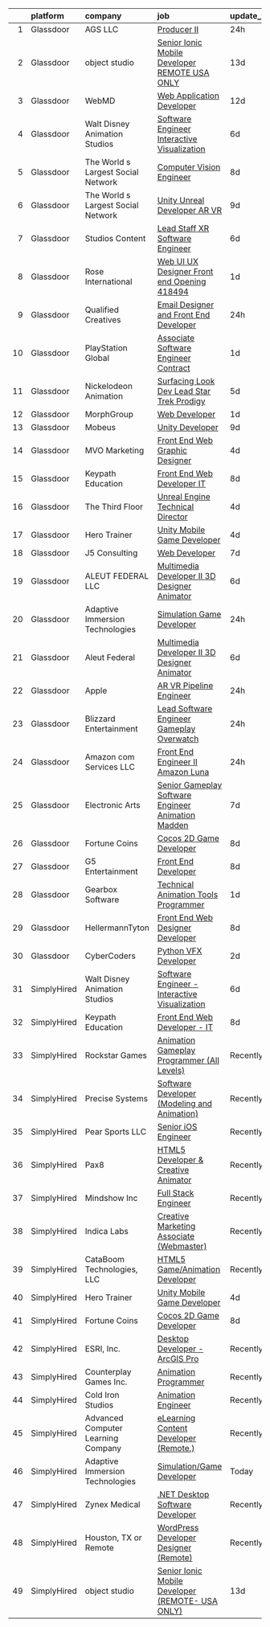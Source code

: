 

|    | platform    | company                            | job                                                                                                                                                                                                                                                                                                                                                                                                                                                                                                                                                                                                                                                                                                                                                                                                                                                                                                                                                                                                                                                                                                                                                                                                                                                                                                                                                           | update_time   | location             |
|---:|:------------|:-----------------------------------|:--------------------------------------------------------------------------------------------------------------------------------------------------------------------------------------------------------------------------------------------------------------------------------------------------------------------------------------------------------------------------------------------------------------------------------------------------------------------------------------------------------------------------------------------------------------------------------------------------------------------------------------------------------------------------------------------------------------------------------------------------------------------------------------------------------------------------------------------------------------------------------------------------------------------------------------------------------------------------------------------------------------------------------------------------------------------------------------------------------------------------------------------------------------------------------------------------------------------------------------------------------------------------------------------------------------------------------------------------------------|:--------------|:---------------------|
|  1 | Glassdoor   | AGS LLC                            | [Producer II](https://www.glassdoor.com/partner/jobListing.htm?pos=128&ao=1136043&s=58&guid=000001824393aa0eb2a49dac8de0a84f&src=GD_JOB_AD&t=SR&vt=w&ea=1&cs=1_d545d6c0&cb=1658991127593&jobListingId=1008033888363&jrtk=3-0-1g91p7amtk6d6801-1g91p7andgrjh800-1b4b032ca0d10eea-)                                                                                                                                                                                                                                                                                                                                                                                                                                                                                                                                                                                                                                                                                                                                                                                                                                                                                                                                                                                                                                                                             | 24h           | Atlanta, GA          |
|  2 | Glassdoor   | object studio                      | [Senior Ionic Mobile Developer  REMOTE  USA ONLY ](https://www.glassdoor.com/partner/jobListing.htm?pos=120&ao=1136043&s=58&guid=000001824393aa0eb2a49dac8de0a84f&src=GD_JOB_AD&t=SR&vt=w&ea=1&cs=1_4972a735&cb=1658991127592&jobListingId=1008005650927&jrtk=3-0-1g91p7amtk6d6801-1g91p7andgrjh800-8984049d416d7946-)                                                                                                                                                                                                                                                                                                                                                                                                                                                                                                                                                                                                                                                                                                                                                                                                                                                                                                                                                                                                                                        | 13d           | Remote               |
|  3 | Glassdoor   | WebMD                              | [Web Application Developer](https://www.glassdoor.com/partner/jobListing.htm?pos=119&ao=1136043&s=58&guid=000001824393aa0eb2a49dac8de0a84f&src=GD_JOB_AD&t=SR&vt=w&cs=1_493bb87b&cb=1658991127592&jobListingId=1008008367061&jrtk=3-0-1g91p7amtk6d6801-1g91p7andgrjh800-e28f196c8044f50b-)                                                                                                                                                                                                                                                                                                                                                                                                                                                                                                                                                                                                                                                                                                                                                                                                                                                                                                                                                                                                                                                                    | 12d           | Atlanta, GA          |
|  4 | Glassdoor   | Walt Disney Animation Studios      | [Software Engineer   Interactive Visualization](https://www.glassdoor.com/partner/jobListing.htm?pos=102&ao=1110586&s=58&guid=000001824393aa0eb2a49dac8de0a84f&src=GD_JOB_AD&t=SR&vt=w&cs=1_ef050f76&cb=1658991127589&jobListingId=1008020677665&cpc=BC94DADD91C18169&jrtk=3-0-1g91p7amtk6d6801-1g91p7andgrjh800-42a0d5a382f26cee--6NYlbfkN0DAFTyt7pbDCC2JPO79CSdi1dIb81yjczP5qsKcZIxgiYm3-7g-689UM0rgypL64cpNDepkh3HaOo81WMlARLLxajXu5kmw5CVT9Kx4CWAUP1282JamdjJiyKuoLIDZzJ9lqsO9RZnYWVxUqQAyNSPrSR1HSuWbsxerZX5orJ0YsuUEyHfnpcTL9c8Zsc_Oxv3Zvm6kpuoPyjRSHRtordr1mlW1Q51w3xMdNWv-f18dfGxbpvdZkO_SKfSDx5urzFNUdzs8hfaDhT1Cm82lKWzrxzf-aAaGZMfQVOthgw0Gt3W_14UR0tU0D02foIE5QS7rKfsmEy2RKJj7TzcxpUoK3FrEk29drY-pJWCCcjnSo_NiKDg0RnGdGN_ajGaTgFa2bJCm2Ge2_Dqi1zWTe5ucDRlKAumG5LOZtt0BgALbFZ_rlNnhEd7R0RhVaOTfZBc%3D)                                                                                                                                                                                                                                                                                                                                                                                                                                                                                                                                             | 6d            | Burbank, CA          |
|  5 | Glassdoor   | The World s Largest Social Network | [Computer Vision Engineer](https://www.glassdoor.com/partner/jobListing.htm?pos=107&ao=1110586&s=58&guid=000001824393aa0eb2a49dac8de0a84f&src=GD_JOB_AD&t=SR&vt=w&ea=1&cs=1_730806de&cb=1658991127591&jobListingId=1008016092333&cpc=D2F1DE17EE1F43B9&jrtk=3-0-1g91p7amtk6d6801-1g91p7andgrjh800-c21374c0df2462de--6NYlbfkN0DSgjPPcnEdvoK3uuxfISLALE6pB1FR7YSHOr_tSg5_QGIhoz_2VqUepdcKLBLI_zSI5rPHLCmBGW7I1SK_7udTTJ3BXAPBxGEILkgmIHY-EsfBgN6v5C_THtSc2Nx7LlTPzmSznimamg2CYkT-E55Rwvn-jHTb3lK1wU_oRUkMEwwdf5MRqFvlhjI7bcbidDazVkS8s1MDeFKLA3912c0V7Fc6tqARJJJspswdh_znumAxfhctedxgrmdJKU_ntlzkxTlyrH1-cfpy_P19tPvFiIdTS1ty7tcXTlQo9jdg8KiuLGW0q_FPKuz_UzpzwbMtABmk7RTqdvNEFPWIqc-AGMGuulhCeb5XhePuHEHxf1Mrs-wSNFjyAy5eX9jlVZ6YnFW5vCQSmXeg8MSFAXiKGW8ihv0RPLTJrPZ70CY6ZSr7aLZ3JoqpTYezUFz7269hW63nZDVTCWFlduwobgjCZZlhbMbfM0I2X6ogiV3S-03qVSsCzPMcM7pY-vqR37jrRcDTOkCRCOMuzNGjcM8dmza28zS7fb07OlklC_SWNGr0ow79IJwAb2dlY0Oh05u4su--lZZ-IlXbtvrLH5ne)                                                                                                                                                                                                                                                                                                                                                                                                           | 8d            | Denver, CO           |
|  6 | Glassdoor   | The World s Largest Social Network | [Unity Unreal Developer  AR VR ](https://www.glassdoor.com/partner/jobListing.htm?pos=109&ao=1110586&s=58&guid=000001824393aa0eb2a49dac8de0a84f&src=GD_JOB_AD&t=SR&vt=w&ea=1&cs=1_8ecb4a12&cb=1658991127591&jobListingId=1008012651983&cpc=6FC5BA77C9A4CD78&jrtk=3-0-1g91p7amtk6d6801-1g91p7andgrjh800-6a9687f16436b173--6NYlbfkN0DSgjPPcnEdvoK3uuxfISLALE6pB1FR7YSHOr_tSg5_QGIhoz_2VqUepdcKLBLI_zRvkDZhvtF_k8miCmwKmbQ_d86ghCkWK5Iyn9zY4XJYRa_cJlbg1rLK4zZUQXMOjDscXw6-RhjxJQyns7_2qNLXsUWksOCT123nD7wpF_Hivl8vz11EM2MFDmr_jqKoX0QHy-7Q0d6J_g4mIPWpF_KzZDiBKwSMTeF_FIJ8vRqN_RPeVtfIYTaCuHt5DRThU-74rctjAAJrL7d3Dfds8FMwtSFlHYpcIRXedNVl6FsrRmZfd7YPmTCiI1h5fPj5Zb4NbJzYhkPQYM1sXS5Xj22X605u_Oz4_Arje0Q_OGSn8VoG9oGcRnyUbWB8Cd1lipRdVm0qIIiH3AYPrqunHcyzbqAUM35IuSKYl7qmnfxCeTzK_bhw-MwofV6NjQFvWPsNhqx0zSCTUU9RnNIkzXcIvXcnpqQp9cWJypfqBh151T7fgwzE7yL7TmWjd3clVTF8E9Z-ZfT1pI_p8PCU-Ku929u94QdNgLyg9NDhumH_p3nNWz5TBV8n0e5dC39bfuzm6WzV77oq0Tz24API0uR_)                                                                                                                                                                                                                                                                                                                                                                                                     | 9d            | Sausalito, CA        |
|  7 | Glassdoor   | Studios Content                    | [Lead  Staff  XR Software Engineer](https://www.glassdoor.com/partner/jobListing.htm?pos=105&ao=1110586&s=58&guid=000001824393aa0eb2a49dac8de0a84f&src=GD_JOB_AD&t=SR&vt=w&cs=1_5228a5f2&cb=1658991127590&jobListingId=1008020675863&cpc=545C0D17DAD7ABB7&jrtk=3-0-1g91p7amtk6d6801-1g91p7andgrjh800-a02d03ca6b972eeb--6NYlbfkN0DAFTyt7pbDCC2JPO79CSdi1dIb81yjczP5qsKcZIxgiYm3-7g-689UM0rgypL64cpNDepkh3HaOlquiznncK0jDhtZzDMGJ0DVmq6xchC8MKpsDTl4-NPe-XVzN8aSxIOK4n9EysEMYtB1lSR1phauX5zsP9EDQYqDS4tc0RyaVUm9H8e2uMq17M0URKLAPeXrPJh6SZg5Yb1ShW0-T8GmdaD4x3lOOg-yPvffaDkO03uaMLuXi6Yi8ZosKAqrHujK77CSf2ib_CTlQFN4AkHPIIPxW09f5lS-3DjG8G1fJoQz-Q45_pjnAFhzUPPyzUSc7dkhqEwz2Hf4JM-1tlM2ryFmhxsVB0zMFBHWGY7NXDELYXI2KuREupJkP4eRkNjqFQ-dJZVKvP56NK6-QsDYw87FvsneERv5hQmibPKLdCxwHKlhysSRREYMS9PPaiw%3D)                                                                                                                                                                                                                                                                                                                                                                                                                                                                                                                                                         | 6d            | Glendale, CA         |
|  8 | Glassdoor   | Rose International                 | [Web UI UX Designer  Front end  Opening  418494](https://www.glassdoor.com/partner/jobListing.htm?pos=108&ao=1110586&s=58&guid=000001824393aa0eb2a49dac8de0a84f&src=GD_JOB_AD&t=SR&vt=w&ea=1&cs=1_a5d91088&cb=1658991127591&jobListingId=1008030385070&cpc=D2F1DE17EE1F43B9&jrtk=3-0-1g91p7amtk6d6801-1g91p7andgrjh800-271a14efb76083a2--6NYlbfkN0B6gYLiPzX3Klpbl49OuxoIZqVtnvEet7IZUhlrZDSG3sY-I6CIGHSMA_bS7ldJ8pMTeWzheEOC4LGQTyKrLxL9Eq6I3psS14ikmQ6U-h_d_HR72Abxu-p--Yp-6Nw4OGh8yL5ZUWpUnR3n_2f3AvUZiHSD0nyQxMzj4oyrZGAbqRRc2oTmOxSCjjvC-pNob2e4iq0WNcWZhX9hspYQIANrX8u1tGf8qwmUJrdexxCB3ke7QtDDV1Kl0jNl8qlTDVotoB3fGfIIu9QGnkoM1LRYE0qFlusZmouCZyNNLW_RAmzIphaQMn_xbcRkicmy_AlGBHGoiGI-JX0yiGUHZw1hfJP7DQPS2g4IdVcrDqg0VWHcPzl4w-wu6FlCEK8hfYYNAZyJj4-1uEpakr15hb_xIetA9iXjKMf8qvfPUZHUv62shjWDfXklCj-2go79xbp6ZGKg3M0mT1cgkbv9HJOq6EWk6oCwugRMJqELUcxUUaGJC0MfDOB1eC1jn5240qwU0_3YmtfxDA%3D%3D)                                                                                                                                                                                                                                                                                                                                                                                                                                                         | 1d            | Atlanta, GA          |
|  9 | Glassdoor   | Qualified Creatives                | [Email Designer and Front End Developer](https://www.glassdoor.com/partner/jobListing.htm?pos=122&ao=1136043&s=58&guid=000001824393aa0eb2a49dac8de0a84f&src=GD_JOB_AD&t=SR&vt=w&ea=1&cs=1_a497bd24&cb=1658991127592&jobListingId=1008033137025&jrtk=3-0-1g91p7amtk6d6801-1g91p7andgrjh800-7ca1089cb3beb639-)                                                                                                                                                                                                                                                                                                                                                                                                                                                                                                                                                                                                                                                                                                                                                                                                                                                                                                                                                                                                                                                  | 24h           | Fort Lauderdale, FL  |
| 10 | Glassdoor   | PlayStation Global                 | [Associate Software Engineer  Contract ](https://www.glassdoor.com/partner/jobListing.htm?pos=116&ao=1136043&s=58&guid=000001824393aa0eb2a49dac8de0a84f&src=GD_JOB_AD&t=SR&vt=w&ea=1&cs=1_4e2deff4&cb=1658991127592&jobListingId=1008031450587&jrtk=3-0-1g91p7amtk6d6801-1g91p7andgrjh800-03ce7458d3a9f208-)                                                                                                                                                                                                                                                                                                                                                                                                                                                                                                                                                                                                                                                                                                                                                                                                                                                                                                                                                                                                                                                  | 1d            | San Diego, CA        |
| 11 | Glassdoor   | Nickelodeon Animation              | [Surfacing Look Dev Lead  Star Trek  Prodigy ](https://www.glassdoor.com/partner/jobListing.htm?pos=129&ao=1136043&s=58&guid=000001824393aa0eb2a49dac8de0a84f&src=GD_JOB_AD&t=SR&vt=w&cs=1_c5d4b982&cb=1658991127593&jobListingId=1008024027910&jrtk=3-0-1g91p7amtk6d6801-1g91p7andgrjh800-b6191067f595f254-)                                                                                                                                                                                                                                                                                                                                                                                                                                                                                                                                                                                                                                                                                                                                                                                                                                                                                                                                                                                                                                                 | 5d            | Burbank, CA          |
| 12 | Glassdoor   | MorphGroup                         | [Web Developer](https://www.glassdoor.com/partner/jobListing.htm?pos=115&ao=1136043&s=58&guid=000001824393aa0eb2a49dac8de0a84f&src=GD_JOB_AD&t=SR&vt=w&ea=1&cs=1_27ff4ef3&cb=1658991127592&jobListingId=1008032025394&jrtk=3-0-1g91p7amtk6d6801-1g91p7andgrjh800-7a3edc92aa0afc92-)                                                                                                                                                                                                                                                                                                                                                                                                                                                                                                                                                                                                                                                                                                                                                                                                                                                                                                                                                                                                                                                                           | 1d            | Chantilly, VA        |
| 13 | Glassdoor   | Mobeus                             | [Unity Developer](https://www.glassdoor.com/partner/jobListing.htm?pos=113&ao=1136043&s=58&guid=000001824393aa0eb2a49dac8de0a84f&src=GD_JOB_AD&t=SR&vt=w&ea=1&cs=1_fc2b46b3&cb=1658991127592&jobListingId=1008012455848&jrtk=3-0-1g91p7amtk6d6801-1g91p7andgrjh800-8725804754ef9c43-)                                                                                                                                                                                                                                                                                                                                                                                                                                                                                                                                                                                                                                                                                                                                                                                                                                                                                                                                                                                                                                                                         | 9d            | United, WV           |
| 14 | Glassdoor   | MVO Marketing                      | [Front End Web   Graphic Designer](https://www.glassdoor.com/partner/jobListing.htm?pos=103&ao=1110586&s=58&guid=000001824393aa0eb2a49dac8de0a84f&src=GD_JOB_AD&t=SR&vt=w&ea=1&cs=1_5f20e633&cb=1658991127589&jobListingId=1008024519056&cpc=EA19F5B90D514204&jrtk=3-0-1g91p7amtk6d6801-1g91p7andgrjh800-3b25daaea7107c67--6NYlbfkN0D788tVLZnHYB2JKTLmCXo4PydfvtZKcdbYx6lxKaz3Imdx95jlIVm00i35LBHAa-O4IzZZWOa0zLoaT7fNYN8AHYMUM6AAltPVchZhbRZic0KWdCPAKFFyP_-LGP_Ixo0BdG9O34TFUueAp7uKr6vBL2hBJYT88lFTd2urEJmiT2xL0FXt1NBoJKsQVlamHiIQyJQBq8KWJYXw-GhD44gguC7ZzoCsy11_04iYSrjEc1CZIHFx7vVsuw0rucxeH7Cl6n-J-9tmmBCINkfKRBHp3cczSlp3P1Yyy7Zt3OURrh5BZ0_x8gvUws0YM9pGc9rPZzx99gMDES5s-1BOXIrlQWWVmT6vXRFNtwJB5oJFZ1W75SFTD1zIJiMQtPfZ35_GuYkGnwBrLHbKHsPgbkt0r77qc-LgpyTfA-0USNvSJkBjka_UvF8qclogFIjhAwphZplXuBskR-QpzXmVvQn8a6r8oN7-sW0yGV-9RlLf8hQxCMHLE__W4lFXjUnLq_15Xqqbz8TE8RNtmXINwX4n)                                                                                                                                                                                                                                                                                                                                                                                                                                                                   | 4d            | Roswell, GA          |
| 15 | Glassdoor   | Keypath Education                  | [Front End Web Developer   IT](https://www.glassdoor.com/partner/jobListing.htm?pos=104&ao=1110586&s=58&guid=000001824393aa0eb2a49dac8de0a84f&src=GD_JOB_AD&t=SR&vt=w&ea=1&cs=1_331f9bc0&cb=1658991127590&jobListingId=1008016122648&cpc=5FEB1BEB8E14EF52&jrtk=3-0-1g91p7amtk6d6801-1g91p7andgrjh800-78f317af56e3f18c--6NYlbfkN0B5yzmwsWuqFEnZ4KZ0oZggF_kecX9RXCcNgmDdqnpqNuS9SQwkvMm25LJOlwnoQeRGVNLuM68xe_XBupscoGWwLuAmAECc7b1ebtEBdhfC5DUw0FIOA52Rp9Xn4PKH-c0divItmOUKO7DkM3INqiqcAzduqg14ZHADXTMottiuw7WUxXzUup9t1JXlxov6LZQJHe5fjkr2zH1QpNhuu3oMxsgGPP-1DBe7ybhIefwUULFC_50WdG0mpzge8O9imqc1aiFCulcrjKVbPKZvvGiI3F2r4mDbQjcELcJp2-uGLvJPhXupXfZVEz_oiIgrkULg52YbOP8Tv4RO29fD_uQwbQ9RXEw3yC5aZ98tA3Jc_txwtPtWEnMqbR3B9eG4EpeDiDVn-g8ruF7VjSctoFSUGLvZA4c5AyIcNoInmfHsLV63rVQMmf5yaC_7wV6bQuYZKk7t9WPv7IK3RN14WG2bJNvGa_Oo_bJd1mlhWkZSmWsgJlwEPaKiC2Z9TVZxUPNI0NZl2WqKOQiAHC8p9RGL1sr7XdUCJbazQK_5ghsUxKO0oQnA6Ei8infRyrVQq8gBN9g9NJf4cWRHAHiilB_n4AXVA05Xu2kBOOxl-8Sll3VmvfvX4LXg)                                                                                                                                                                                                                                                                                                                                                                       | 8d            | Schaumburg, IL       |
| 16 | Glassdoor   | The Third Floor                    | [Unreal Engine Technical Director](https://www.glassdoor.com/partner/jobListing.htm?pos=130&ao=1136043&s=58&guid=000001824393aa0eb2a49dac8de0a84f&src=GD_JOB_AD&t=SR&vt=w&cs=1_2d4a8411&cb=1658991127593&jobListingId=1008024890641&jrtk=3-0-1g91p7amtk6d6801-1g91p7andgrjh800-bfdfc7a0e7249863-)                                                                                                                                                                                                                                                                                                                                                                                                                                                                                                                                                                                                                                                                                                                                                                                                                                                                                                                                                                                                                                                             | 4d            | Los Angeles, CA      |
| 17 | Glassdoor   | Hero Trainer                       | [Unity Mobile Game Developer](https://www.glassdoor.com/partner/jobListing.htm?pos=112&ao=1136043&s=58&guid=000001824393aa0eb2a49dac8de0a84f&src=GD_JOB_AD&t=SR&vt=w&ea=1&cs=1_57624824&cb=1658991127592&jobListingId=1008024775969&jrtk=3-0-1g91p7amtk6d6801-1g91p7andgrjh800-99541d7b00e6f9fc-)                                                                                                                                                                                                                                                                                                                                                                                                                                                                                                                                                                                                                                                                                                                                                                                                                                                                                                                                                                                                                                                             | 4d            | Remote               |
| 18 | Glassdoor   | J5 Consulting                      | [Web Developer](https://www.glassdoor.com/partner/jobListing.htm?pos=123&ao=1136043&s=58&guid=000001824393aa0eb2a49dac8de0a84f&src=GD_JOB_AD&t=SR&vt=w&ea=1&cs=1_4045b925&cb=1658991127592&jobListingId=1008018242416&jrtk=3-0-1g91p7amtk6d6801-1g91p7andgrjh800-8d633f17a317ae0f-)                                                                                                                                                                                                                                                                                                                                                                                                                                                                                                                                                                                                                                                                                                                                                                                                                                                                                                                                                                                                                                                                           | 7d            | Chantilly, VA        |
| 19 | Glassdoor   | ALEUT FEDERAL LLC                  | [Multimedia Developer II   3D Designer Animator](https://www.glassdoor.com/partner/jobListing.htm?pos=121&ao=1136043&s=58&guid=000001824393aa0eb2a49dac8de0a84f&src=GD_JOB_AD&t=SR&vt=w&ea=1&cs=1_4ff35a70&cb=1658991127592&jobListingId=1008020532641&jrtk=3-0-1g91p7amtk6d6801-1g91p7andgrjh800-6861b7da3f143f87-)                                                                                                                                                                                                                                                                                                                                                                                                                                                                                                                                                                                                                                                                                                                                                                                                                                                                                                                                                                                                                                          | 6d            | Colorado Springs, CO |
| 20 | Glassdoor   | Adaptive Immersion Technologies    | [Simulation Game Developer](https://www.glassdoor.com/partner/jobListing.htm?pos=101&ao=1110586&s=58&guid=000001824393aa0eb2a49dac8de0a84f&src=GD_JOB_AD&t=SR&vt=w&ea=1&cs=1_dc18c044&cb=1658991127589&jobListingId=1008033134992&cpc=BCC169F53084E245&jrtk=3-0-1g91p7amtk6d6801-1g91p7andgrjh800-8696b9e614df0506--6NYlbfkN0Ah9U34QtNT-Rg7ow0I6j33eRcaaM9l7k5iW_6MlROAU0HQnuUL2uxLKSiskT1dvNKJrLJNOcVfRYh6zJkw4erGg5h66n8ksKwr6mUwUADIHrzs_MmvP5G2FHV5Qsh4jlJ6hb429Zq0t_uQi2QjuGsQrYuVHVmrbkVoaVQkHIdGtPuDinc7CtWL0V7Omp8Ej6dei3zOnjC9cydNWKrJCiEXpVVzgcnbMEpm99Kqepw4s1sHu1z81Cu6mDC_-JEoKNXQt91-ZU4PHOxeuY_suzGTJKndNwkPyt9xCCpf2ZwiaFP_IH3ZQQXzkEO1t88bGf_RNS5u12thy6Wei4vXkRrkXppGdPVtdvE_39uaV0snpzoqtMAzAqqkhu1Z7yCeXhq4rpc2BLb_Hs3t0usCDKQXM7GwquOTvpOkLRDhvN2g6S5FtZPRatFLddHwtyadTL2YjBpSmvXNMFaJGqpkxR-WWIkZfCbYqzjbvSkU7RP687BM-DEupCt6RDMNdszni6U%3D)                                                                                                                                                                                                                                                                                                                                                                                                                                                                                            | 24h           | Remote               |
| 21 | Glassdoor   | Aleut Federal                      | [Multimedia Developer II   3D Designer Animator](https://www.glassdoor.com/partner/jobListing.htm?pos=126&ao=1136043&s=58&guid=000001824393aa0eb2a49dac8de0a84f&src=GD_JOB_AD&t=SR&vt=w&cs=1_a8a3b593&cb=1658991127593&jobListingId=1008021020998&jrtk=3-0-1g91p7amtk6d6801-1g91p7andgrjh800-3aa78bb73d048592-)                                                                                                                                                                                                                                                                                                                                                                                                                                                                                                                                                                                                                                                                                                                                                                                                                                                                                                                                                                                                                                               | 6d            | Colorado Springs, CO |
| 22 | Glassdoor   | Apple                              | [AR VR Pipeline Engineer](https://www.glassdoor.com/partner/jobListing.htm?pos=106&ao=1110586&s=58&guid=000001824393aa0eb2a49dac8de0a84f&src=GD_JOB_AD&t=SR&vt=w&cs=1_bd2abbea&cb=1658991127590&jobListingId=1008034378499&cpc=6FC5BA77C9A4CD78&jrtk=3-0-1g91p7amtk6d6801-1g91p7andgrjh800-0cffdd0be085feff--6NYlbfkN0BvKrLyj5gPmtZO9T8euul8TCxuuKNOtzRJOomxnwSEodTz2Bc-sPZl1dBMH13w-jN6hrh9XSwbkvpD-JRuZY4SwAFmowryhv20W0ufhnxM5K6OWJ-i5BL9n2wmnJlXD-uDh2zdBkIW6vfd2hUBPCycBIOo98RSrZT_2dfW-xt4ecsWVbM0ABMPTiVrOGHitHecM-YqZuoScHQtxZVMqmYaSU8-inLlZ5f32-91VVWMYyh_WPGn9kg4dzrNfYxgg5ZJVL4PdEv8_j5W6gFlqrV0swHnl1uAhZ5aSBInUy-KA9CAPmdQBQPGnD9iPFrAQK4pEHLaBvghvDkv77A6d7cQKS2dsxPQGP3WVDCbeUHs4E4rW383mIBkz30ZxihBk5aaXWbV-TQ-K4x-bGOHo-2OdNcrRCUW-E_oK_VRr2NnIsmFsDYLQ2a3wqyrUkxoNR_-FhTsiSBxHzJiD-V5wN55_ztMUwRBh6rXx5JAxpenk_uMRmB5wXUcSE2HTmeMdWxCI8BFobslAMiG84kRBlGCVb1TFf6e73vkcTjs8qoDvIIaSONGJyEmOdkcCM45_xWq1IsKPO05bPVX5lv0a1Z8FN0Xr04sYRd9CRS8RGxjZPBSEd5HiO3EcdSMSHaknvVEJMU-33UaJm1OW_63JpHc5djFuN9r9j30sDt-KFl_1Il2uLdV6k__wxnjifyUzJSy4e8Pr14PFMu_wKX5U_wUGtVO5zHhhSaE9LmCmWCL1qQZh7mT6_cQysIbSNDpIznXspVvU1qul_jwu20aBOtZYQ_2i3m0SSM6oMre8k2SAjrX3ko2-l0eFI2cyBh7wx5uEiZaIE0tSw48XEVxmuz-UD0kURONwBrGAzWqMiewJGNE9mJ_vuAb5Fdv8YCK4KRBfykgViIuoAoxE_0rCrAShTs4nOUX8syFHFXK8Ow6BKMJvT0_uPE6IYwOIwmspFVlUS7mFf10EA%3D%3D)                     | 24h           | Seattle, WA          |
| 23 | Glassdoor   | Blizzard Entertainment             | [Lead Software Engineer  Gameplay   Overwatch](https://www.glassdoor.com/partner/jobListing.htm?pos=124&ao=1136043&s=58&guid=000001824393aa0eb2a49dac8de0a84f&src=GD_JOB_AD&t=SR&vt=w&cs=1_aeaf7e67&cb=1658991127593&jobListingId=1008033525660&jrtk=3-0-1g91p7amtk6d6801-1g91p7andgrjh800-3fbcedc13dc51f81-)                                                                                                                                                                                                                                                                                                                                                                                                                                                                                                                                                                                                                                                                                                                                                                                                                                                                                                                                                                                                                                                 | 24h           | Irvine, CA           |
| 24 | Glassdoor   | Amazon com Services LLC            | [Front End Engineer II  Amazon Luna](https://www.glassdoor.com/partner/jobListing.htm?pos=127&ao=1136043&s=58&guid=000001824393aa0eb2a49dac8de0a84f&src=GD_JOB_AD&t=SR&vt=w&cs=1_a8d865c2&cb=1658991127593&jobListingId=1008033583076&jrtk=3-0-1g91p7amtk6d6801-1g91p7andgrjh800-10a1760937520cb2-)                                                                                                                                                                                                                                                                                                                                                                                                                                                                                                                                                                                                                                                                                                                                                                                                                                                                                                                                                                                                                                                           | 24h           | Irvine, CA           |
| 25 | Glassdoor   | Electronic Arts                    | [Senior Gameplay Software Engineer  Animation    Madden](https://www.glassdoor.com/partner/jobListing.htm?pos=117&ao=1136043&s=58&guid=000001824393aa0eb2a49dac8de0a84f&src=GD_JOB_AD&t=SR&vt=w&cs=1_88e5d64f&cb=1658991127592&jobListingId=1008017356081&jrtk=3-0-1g91p7amtk6d6801-1g91p7andgrjh800-ed60ce436b362348-)                                                                                                                                                                                                                                                                                                                                                                                                                                                                                                                                                                                                                                                                                                                                                                                                                                                                                                                                                                                                                                       | 7d            | Orlando, FL          |
| 26 | Glassdoor   | Fortune Coins                      | [Cocos 2D Game Developer](https://www.glassdoor.com/partner/jobListing.htm?pos=114&ao=1136043&s=58&guid=000001824393aa0eb2a49dac8de0a84f&src=GD_JOB_AD&t=SR&vt=w&ea=1&cs=1_9b81d991&cb=1658991127592&jobListingId=1008014796451&jrtk=3-0-1g91p7amtk6d6801-1g91p7andgrjh800-1bcab52bcc4e246a-)                                                                                                                                                                                                                                                                                                                                                                                                                                                                                                                                                                                                                                                                                                                                                                                                                                                                                                                                                                                                                                                                 | 8d            | Remote               |
| 27 | Glassdoor   | G5 Entertainment                   | [Front End Developer](https://www.glassdoor.com/partner/jobListing.htm?pos=111&ao=1136043&s=58&guid=000001824393aa0eb2a49dac8de0a84f&src=GD_JOB_AD&t=SR&vt=w&cs=1_6e453ac6&cb=1658991127591&jobListingId=1008014904853&jrtk=3-0-1g91p7amtk6d6801-1g91p7andgrjh800-f3abba0302d8d498-)                                                                                                                                                                                                                                                                                                                                                                                                                                                                                                                                                                                                                                                                                                                                                                                                                                                                                                                                                                                                                                                                          | 8d            | Remote               |
| 28 | Glassdoor   | Gearbox Software                   | [Technical Animation Tools Programmer](https://www.glassdoor.com/partner/jobListing.htm?pos=118&ao=1136043&s=58&guid=000001824393aa0eb2a49dac8de0a84f&src=GD_JOB_AD&t=SR&vt=w&ea=1&cs=1_3dd9ace5&cb=1658991127592&jobListingId=1008029963137&jrtk=3-0-1g91p7amtk6d6801-1g91p7andgrjh800-6d93732b1841f5c1-)                                                                                                                                                                                                                                                                                                                                                                                                                                                                                                                                                                                                                                                                                                                                                                                                                                                                                                                                                                                                                                                    | 1d            | Frisco, TX           |
| 29 | Glassdoor   | HellermannTyton                    | [Front End Web Designer Developer](https://www.glassdoor.com/partner/jobListing.htm?pos=125&ao=1136043&s=58&guid=000001824393aa0eb2a49dac8de0a84f&src=GD_JOB_AD&t=SR&vt=w&ea=1&cs=1_b29441c5&cb=1658991127593&jobListingId=1008015633229&jrtk=3-0-1g91p7amtk6d6801-1g91p7andgrjh800-dbe7d8bfa1e421c8-)                                                                                                                                                                                                                                                                                                                                                                                                                                                                                                                                                                                                                                                                                                                                                                                                                                                                                                                                                                                                                                                        | 8d            | Milwaukee, WI        |
| 30 | Glassdoor   | CyberCoders                        | [Python VFX Developer](https://www.glassdoor.com/partner/jobListing.htm?pos=110&ao=1110586&s=58&guid=000001824393aa0eb2a49dac8de0a84f&src=GD_JOB_AD&t=SR&vt=w&ea=1&cs=1_6313068f&cb=1658991127592&jobListingId=1008028546383&cpc=2CAED5C921A5F994&jrtk=3-0-1g91p7amtk6d6801-1g91p7andgrjh800-53680b82fcd18606--6NYlbfkN0CpFJQzrgRR8WqXWK1qKKEqALWJw739KlKqr2H-MSI4eoBlI4EFrmor2FYZMP3muM1_EXMsZV3kh7pM3awCHfVvK6IxO_E4lgOr2VSJsU229OZh9RNODgy4wyoLk_rRfgIQCIszgVLah18XIu6bdc12ebYjvwTbvS9huGbjp4j2enqtZoIe785Se5lPuol6Z542JGyJkTQ3UwQpvlVYX1Ij2VFN3F3_qwqUJfvTSZuNyYMyoToyFQsf571jAOl8BRl6QeJ9_Qdd1oEMPcg_diLxMq4Az-U8fsCkVwFkr14_EAk_AQV3cf4d7iRdDSG-D-XlTTJ8-neiiiJo7nqRVQdZXHknMBQktHX-xmFJX18qPOg7oTN3cp0BEJWMFr1bOVvGdvgfrzBE5r3dwDR5djDoKJnd8YTthS3AY8EEQZLaG9Qlc15u-Xx9cOW9TVKzsBxBZqvquGzU86q-C9NYzrmYcKpFmToYRJ54yOJ8iyhNdC3G5YazKvafCjZROIgjnFwDEw7rxnnEynOjSrln-gAhBpBkWE3FAvF_7ckItJ_9aZ4p9V4xqtXUHZlhdTlndLCqUaKfOr91uyc0yG1AOo3HcwaS2M30MrM7nct4xBdtjCT1-YALRp3DZKxefIQdRawBi7NRur4fxqDLbLoWarSoW9OE89bR3MQExtCRs9lepr4QulRFj1xWBsDnGUKd7IQ3cSokZIt4u1oXhD7cLWqn3Ri2KV3aL8ssjG0sTtsGM0jvFOofVEY0BU8g9O9TF75kJAEQXsH6gNRykE3NyDy0V7RpOaZf7sg3TApqkyMF3ixWnSqn5gSPBdsjuPiZufNZwylY9PzPYrr3t458slgEdEpTVv319bRZ70dT8cxz5XYVUFhZc6fVHV3rHgQbTOLQ77xIen3rkgxkUwHMeJPShG2m2i0g8eSF_2RkESikr0W4skeFdpUG4K9jGbb0sZvytGHoLLbjFcfVy8GX8lG9oCVVkqt7Y5U%3D) | 2d            | Burbank, CA          |
| 31 | SimplyHired | Walt Disney Animation Studios      | [Software Engineer - Interactive Visualization](https://www.simplyhired.com/job/CBvi61xXJ4kwX5N5JeE3ydgxmSNJyCF7WcwW9DsvM88E_oYFML_gFQ?q=animation+developer)                                                                                                                                                                                                                                                                                                                                                                                                                                                                                                                                                                                                                                                                                                                                                                                                                                                                                                                                                                                                                                                                                                                                                                                                 | 6d            | Burbank, CA          |
| 32 | SimplyHired | Keypath Education                  | [Front End Web Developer - IT](https://www.simplyhired.com/job/4eFwi9-mqPM0MIRJwkzP4yMg1KNW1ypBDXc09PUMgdyaVoNy6nEV0Q?q=animation+developer)                                                                                                                                                                                                                                                                                                                                                                                                                                                                                                                                                                                                                                                                                                                                                                                                                                                                                                                                                                                                                                                                                                                                                                                                                  | 8d            | Schaumburg, IL       |
| 33 | SimplyHired | Rockstar Games                     | [Animation Gameplay Programmer (All Levels)](https://www.simplyhired.com/job/1pSEzXWP6p8ML9piAakVgJAIWzA9LrjPxi3CLE-MLJDKJMG2jk5IcQ?q=animation+developer)                                                                                                                                                                                                                                                                                                                                                                                                                                                                                                                                                                                                                                                                                                                                                                                                                                                                                                                                                                                                                                                                                                                                                                                                    | Recently      | Carlsbad, CA         |
| 34 | SimplyHired | Precise Systems                    | [Software Developer (Modeling and Animation)](https://www.simplyhired.com/job/mrs3BpEPLgIC-F-3wHMo4hzRssI_W8irIt7Ip4zU1eR-T_S3xQtTOw?q=animation+developer)                                                                                                                                                                                                                                                                                                                                                                                                                                                                                                                                                                                                                                                                                                                                                                                                                                                                                                                                                                                                                                                                                                                                                                                                   | Recently      | San Diego, CA        |
| 35 | SimplyHired | Pear Sports LLC                    | [Senior iOS Engineer](https://www.simplyhired.com/job/ogE_FKcrmOauLNW0WPOvD_K_Rc_YLFLOi7yqUsR0pGeMMVeNCusxUw?q=animation+developer)                                                                                                                                                                                                                                                                                                                                                                                                                                                                                                                                                                                                                                                                                                                                                                                                                                                                                                                                                                                                                                                                                                                                                                                                                           | Recently      | Remote               |
| 36 | SimplyHired | Pax8                               | [HTML5 Developer & Creative Animator](https://www.simplyhired.com/job/DcI9boA9QAGhvEhJ0nrKDcXbjJdV-Xc9RNA8XU8-WgXmrk0-CIjjnA?q=animation+developer)                                                                                                                                                                                                                                                                                                                                                                                                                                                                                                                                                                                                                                                                                                                                                                                                                                                                                                                                                                                                                                                                                                                                                                                                           | Recently      | Denver, CO           |
| 37 | SimplyHired | Mindshow Inc                       | [Full Stack Engineer](https://www.simplyhired.com/job/32QqLpD-JouZMzMNnt5PdYz0IfgiQ_aJv04Fyn6n4cIKij0-zHiVMw?q=animation+developer)                                                                                                                                                                                                                                                                                                                                                                                                                                                                                                                                                                                                                                                                                                                                                                                                                                                                                                                                                                                                                                                                                                                                                                                                                           | Recently      | Los Angeles, CA      |
| 38 | SimplyHired | Indica Labs                        | [Creative Marketing Associate (Webmaster)](https://www.simplyhired.com/job/CiOYg9ZwXWnfAfWFYgpeXNQ65sUJYFSHCYI9aKhasdAuHPtez9K0_g?q=animation+developer)                                                                                                                                                                                                                                                                                                                                                                                                                                                                                                                                                                                                                                                                                                                                                                                                                                                                                                                                                                                                                                                                                                                                                                                                      | Recently      | Albuquerque, NM      |
| 39 | SimplyHired | CataBoom Technologies, LLC         | [HTML5 Game/Animation Developer](https://www.simplyhired.com/job/rcD9kqRruTFu3sLPN7RcYmKqhwYda35Xkfl4DXnDIh1VgwPtoMUoDw?q=animation+developer)                                                                                                                                                                                                                                                                                                                                                                                                                                                                                                                                                                                                                                                                                                                                                                                                                                                                                                                                                                                                                                                                                                                                                                                                                | Recently      | Richardson, TX       |
| 40 | SimplyHired | Hero Trainer                       | [Unity Mobile Game Developer](https://www.simplyhired.com/job/xWspB4OCY15ivV8yoCWMKMnWMHJUbDzwnjYWd6YsZQR3UYj_M5PKPA?q=animation+developer)                                                                                                                                                                                                                                                                                                                                                                                                                                                                                                                                                                                                                                                                                                                                                                                                                                                                                                                                                                                                                                                                                                                                                                                                                   | 4d            | Remote               |
| 41 | SimplyHired | Fortune Coins                      | [Cocos 2D Game Developer](https://www.simplyhired.com/job/kBw9x8f9uFCyRtwg5kJb17iXBteY7dUA0MZCJQFWo5qCo8V6GuT-gQ?q=animation+developer)                                                                                                                                                                                                                                                                                                                                                                                                                                                                                                                                                                                                                                                                                                                                                                                                                                                                                                                                                                                                                                                                                                                                                                                                                       | 8d            | Remote               |
| 42 | SimplyHired | ESRI, Inc.                         | [Desktop Developer - ArcGIS Pro](https://www.simplyhired.com/job/Pn0jlgPOSBBY-nMbXrtFeV4yvqyMnKMGCwWZz4L1Vtp9irTKUDf2Rg?q=animation+developer)                                                                                                                                                                                                                                                                                                                                                                                                                                                                                                                                                                                                                                                                                                                                                                                                                                                                                                                                                                                                                                                                                                                                                                                                                | Recently      | Remote               |
| 43 | SimplyHired | Counterplay Games Inc.             | [Animation Programmer](https://www.simplyhired.com/job/ja01lGWLinKLuR563KA6A4U8WQhuf1FHnXZkvmF_Ju9Z07Y3VkVtsQ?q=animation+developer)                                                                                                                                                                                                                                                                                                                                                                                                                                                                                                                                                                                                                                                                                                                                                                                                                                                                                                                                                                                                                                                                                                                                                                                                                          | Recently      | Remote               |
| 44 | SimplyHired | Cold Iron Studios                  | [Animation Engineer](https://www.simplyhired.com/job/_k9O-EHdSx8NESZMFWM66htNlUjbI1UCI5s37Wea0oYwUMx34VHqVg?q=animation+developer)                                                                                                                                                                                                                                                                                                                                                                                                                                                                                                                                                                                                                                                                                                                                                                                                                                                                                                                                                                                                                                                                                                                                                                                                                            | Recently      | Remote               |
| 45 | SimplyHired | Advanced Computer Learning Company | [eLearning Content Developer (Remote.)](https://www.simplyhired.com/job/cimWQKAh908_bZa2AOVO5UxoFRVk3n7kWOwOni8yCtJr2sloBFHj-g?q=animation+developer)                                                                                                                                                                                                                                                                                                                                                                                                                                                                                                                                                                                                                                                                                                                                                                                                                                                                                                                                                                                                                                                                                                                                                                                                         | Recently      | Remote               |
| 46 | SimplyHired | Adaptive Immersion Technologies    | [Simulation/Game Developer](https://www.simplyhired.com/job/xt1bXe-Hgg6UDhW6Brfrvkr_syP5woUD3sCZAgUi1qNYMM5Q28E2lw?q=animation+developer)                                                                                                                                                                                                                                                                                                                                                                                                                                                                                                                                                                                                                                                                                                                                                                                                                                                                                                                                                                                                                                                                                                                                                                                                                     | Today         | Remote               |
| 47 | SimplyHired | Zynex Medical                      | [.NET Desktop Software Developer](https://www.simplyhired.com/job/CkZS4u7p1I92Dp42AUwS_a_ddjsrJw7_CNhZYtWMjYq5qdAiX22kGQ?q=animation+developer)                                                                                                                                                                                                                                                                                                                                                                                                                                                                                                                                                                                                                                                                                                                                                                                                                                                                                                                                                                                                                                                                                                                                                                                                               | Recently      | Englewood, CO        |
| 48 | SimplyHired | Houston, TX or Remote              | [WordPress Developer Designer (Remote)](https://www.simplyhired.com/job/h5NIRqnG6nzwtBLlFlrT64773r4CAOGZWfW6vATD8Z8CzAc7NchDIg?q=animation+developer)                                                                                                                                                                                                                                                                                                                                                                                                                                                                                                                                                                                                                                                                                                                                                                                                                                                                                                                                                                                                                                                                                                                                                                                                         | Recently      | The Woodlands, TX    |
| 49 | SimplyHired | object studio                      | [Senior Ionic Mobile Developer (REMOTE- USA ONLY)](https://www.simplyhired.com/job/VTfU4gPhNNLj7sAQJ_tGPwklvZml_KRJ5DcBbkFLlgQ0G2WeSqAFWQ?q=animation+developer)                                                                                                                                                                                                                                                                                                                                                                                                                                                                                                                                                                                                                                                                                                                                                                                                                                                                                                                                                                                                                                                                                                                                                                                              | 13d           | Remote               |